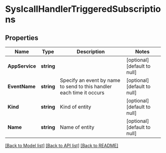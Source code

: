 # SysIcallHandlerTriggeredSubscriptions

## Properties
Name | Type | Description | Notes
------------ | ------------- | ------------- | -------------
**AppService** | **string** |  | [optional] [default to null]
**EventName** | **string** | Specify an event by name to send to this handler each time it occurs | [optional] [default to null]
**Kind** | **string** | Kind of entity | [optional] [default to null]
**Name** | **string** | Name of entity | [optional] [default to null]

[[Back to Model list]](../README.md#documentation-for-models) [[Back to API list]](../README.md#documentation-for-api-endpoints) [[Back to README]](../README.md)


